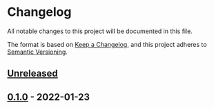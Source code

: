 # Changelog

All notable changes to this project will be documented in this file.

The format is based on [Keep a Changelog](https://keepachangelog.com/en/1.0.0/),
and this project adheres to [Semantic Versioning](https://semver.org/spec/v2.0.0.html).

## [Unreleased]

## [0.1.0] - 2022-01-23

[Unreleased]: https://github.com/giantswarm/apiextensions-backup/compare/v0.1.0...HEAD
[0.1.0]: https://github.com/giantswarm/apiextensions-application/releases/tag/v0.1.0
